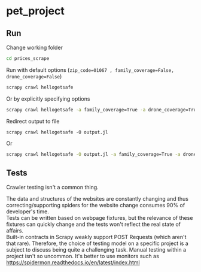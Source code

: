 # pet_project

## Run

Change working folder

```sh
cd prices_scrape
```

Run with default options (`zip_code=01067 , family_coverage=False, drone_coverage=False`)
```sh
scrapy crawl hellogetsafe
```

Or by explicitly specifying options

```sh
scrapy crawl hellogetsafe -a family_coverage=True -a drone_coverage=True -a zip_code=12249
```

Redirect output to file
```
scrapy crawl hellogetsafe -O output.jl
```

Or

```sh
scrapy crawl hellogetsafe -O output.jl -a family_coverage=True -a drone_coverage=True -a zip_code=12249
```

## Tests

Crawler testing isn't a common thing.

The data and structures of the websites are constantly changing and thus correcting/supporting spiders for the website
change consumes 90% of developer's time.
<br/>
Tests can be written based on webpage fixtures, but the relevance of these fixtures can quickly change and the tests
won't reflect the real state of affairs.
<br/>
Built-in contracts in Scrapy weakly support POST Requests (which aren't that rare). Therefore, the choice of testing
model on a specific project is a subject to discuss being quite a challenging task. Manual testing within a project isn't so
uncommon. It's better to use monitors such as https://spidermon.readthedocs.io/en/latest/index.html
